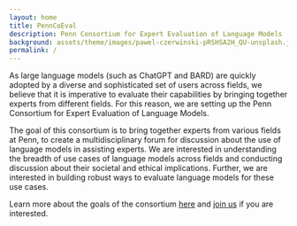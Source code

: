 ```yaml
---
layout: home
title: PennCoEval
description: Penn Consortium for Expert Evaluation of Language Models
background: assets/theme/images/pawel-czerwinski-pRSHSA2H_QU-unsplash.jpg
permalink: /
---
```


As large language models (such as ChatGPT and BARD) are quickly adopted by a diverse and sophisticated set of users across fields, we believe that it is imperative to evaluate their capabilities by bringing together experts from different fields. For this reason, we are setting up the Penn Consortium for Expert Evaluation of Language Models.

The goal of this consortium is to bring together experts from various fields at Penn, to create a multidisciplinary forum for discussion about the use of language models in assisting experts. We are interested in understanding the breadth of use cases of language models across fields and conducting discussion about their societal and ethical implications. Further, we are interested in building robust ways to evaluate language models for these use cases.

Learn more about the goals of the consortium [here](about.md) and [join us](https://docs.google.com/forms/d/e/1FAIpQLSdahBIw5HtPgwP6lXQlnh_r8FaaKwsTmqnfkUIfeQ5qvZYN_Q/viewform?usp=sf_link) if you are interested.
